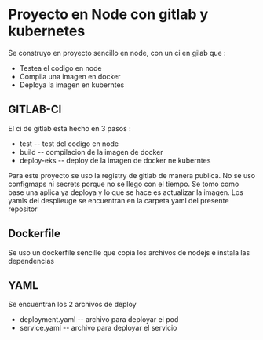 # Proyecto en Node con gitlab y kubernetes

Se construyo en proyecto sencillo en node, con un ci en gilab que :
  
  - Testea el codigo en node
  - Compila una imagen en docker
  - Deploya la imagen en kuberntes

## GITLAB-CI

El ci de gitlab esta hecho en 3 pasos :

  - test        -- test del codigo en node
  - build       -- compilacion de la imagen de docker
  - deploy-eks  -- deploy de la imagen de docker ne kuberntes

Para este proyecto se uso la registry de gitlab de manera publica.
No se uso configmaps ni secrets porque no se llego con el tiempo.
Se tomo como base una aplica ya deploya y lo que se hace es actualizar la imagen. Los yamls del desplieuge se encuentran en la carpeta yaml del presente repositor

## Dockerfile

Se uso un dockerfile sencille que copia los archivos de nodejs e instala las dependencias

## YAML 

Se encuentran los 2 archivos de deploy

  - deployment.yaml     -- archivo para deployar el pod
  - service.yaml        -- archivo para deployar el servicio